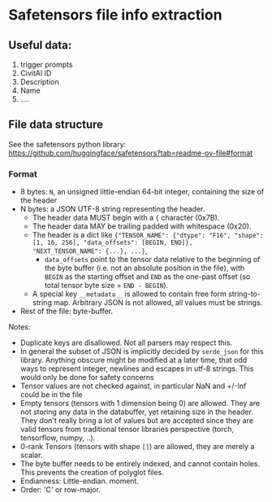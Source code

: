 # Safetensors file info extraction

## Useful data:

1. trigger prompts
2. CivitAI ID
3. Description
4. Name
5. ....

## File data structure

See the safetensors python library:
https://github.com/huggingface/safetensors?tab=readme-ov-file#format

### Format

- 8 bytes: `N`, an unsigned little-endian 64-bit integer, containing the size of the header
- N bytes: a JSON UTF-8 string representing the header.
    - The header data MUST begin with a `{` character (0x7B).
    - The header data MAY be trailing padded with whitespace (0x20).
    - The header is a dict like `{"TENSOR_NAME": {"dtype": "F16", "shape": [1, 16, 256], "data_offsets": [BEGIN, END]}, "NEXT_TENSOR_NAME": {...}, ...}`,
        - `data_offsets` point to the tensor data relative to the beginning of the byte buffer (i.e. not an absolute position in the file), with `BEGIN` as the starting offset and `END` as the one-past offset (so total tensor byte size = `END - BEGIN`).
    - A special key `__metadata__` is allowed to contain free form string-to-string map. Arbitrary JSON is not allowed, all values must be strings.
- Rest of the file: byte-buffer.

Notes:

- Duplicate keys are disallowed. Not all parsers may respect this.
- In general the subset of JSON is implicitly decided by `serde_json` for this library. Anything obscure might be modified at a later time, that odd ways to represent integer, newlines and escapes in utf-8 strings. This would only be done for safety concerns
- Tensor values are not checked against, in particular NaN and +/-Inf could be in the file
- Empty tensors (tensors with 1 dimension being 0) are allowed. They are not storing any data in the databuffer, yet retaining size in the header. They don't really bring a lot of values but are accepted since they are valid tensors from traditional tensor libraries perspective (torch, tensorflow, numpy, ..).
- 0-rank Tensors (tensors with shape `[]`) are allowed, they are merely a scalar.
- The byte buffer needs to be entirely indexed, and cannot contain holes. This prevents the creation of polyglot files.
- Endianness: Little-endian. moment.
- Order: 'C' or row-major.


